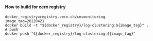 #### How to build for cern registry

```shell
docker_registry=registry.cern.ch/cmsmonitoring
image_tag=20220421
docker build -t "${docker_registry}/log-clustering:${image_tag}" .
# push
docker push "${docker_registry}/log-clustering:${image_tag}"
```
